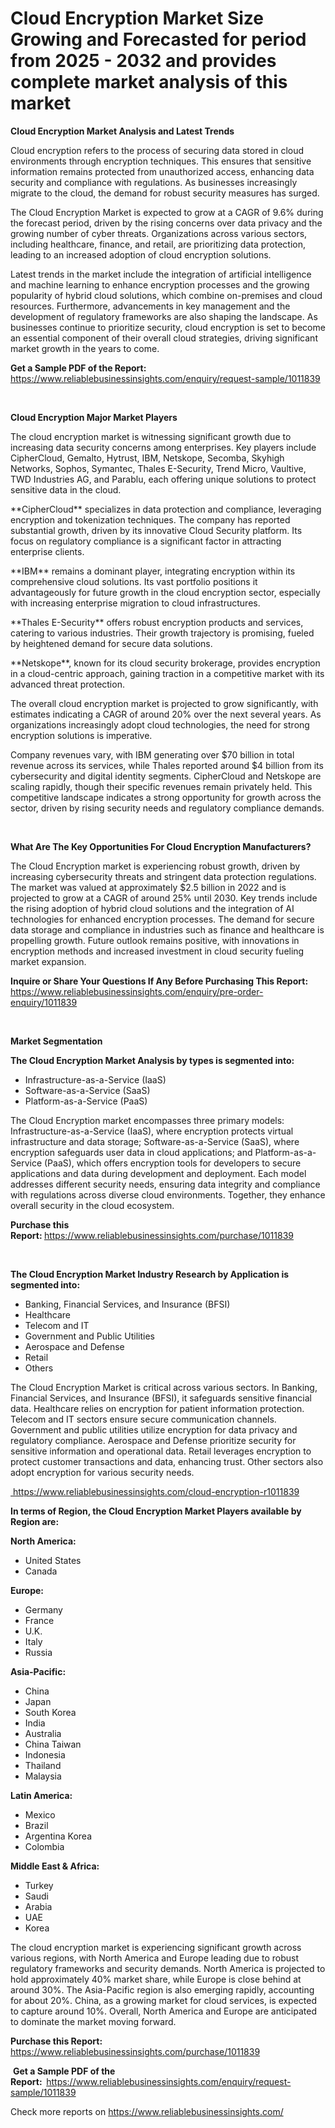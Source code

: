 <p><h1>Cloud Encryption Market Size Growing and Forecasted for period from 2025 - 2032 and provides complete market analysis of this market</h1></p><p><strong>Cloud Encryption Market Analysis and Latest Trends</strong></p>
<p><p>Cloud encryption refers to the process of securing data stored in cloud environments through encryption techniques. This ensures that sensitive information remains protected from unauthorized access, enhancing data security and compliance with regulations. As businesses increasingly migrate to the cloud, the demand for robust security measures has surged. </p><p>The Cloud Encryption Market is expected to grow at a CAGR of 9.6% during the forecast period, driven by the rising concerns over data privacy and the growing number of cyber threats. Organizations across various sectors, including healthcare, finance, and retail, are prioritizing data protection, leading to an increased adoption of cloud encryption solutions. </p><p>Latest trends in the market include the integration of artificial intelligence and machine learning to enhance encryption processes and the growing popularity of hybrid cloud solutions, which combine on-premises and cloud resources. Furthermore, advancements in key management and the development of regulatory frameworks are also shaping the landscape. As businesses continue to prioritize security, cloud encryption is set to become an essential component of their overall cloud strategies, driving significant market growth in the years to come.</p></p>
<p><strong>Get a Sample PDF of the Report:&nbsp;</strong> <a href="https://www.reliablebusinessinsights.com/enquiry/request-sample/1011839?utm_campaign=3025&utm_medium=2&utm_source=Github&utm_content=ia&utm_term=06032025&utm_id=cloud-encryption">https://www.reliablebusinessinsights.com/enquiry/request-sample/1011839</a></p>
<p>&nbsp;</p>
<p><strong>Cloud Encryption Major Market Players</strong></p>
<p><p>The cloud encryption market is witnessing significant growth due to increasing data security concerns among enterprises. Key players include CipherCloud, Gemalto, Hytrust, IBM, Netskope, Secomba, Skyhigh Networks, Sophos, Symantec, Thales E-Security, Trend Micro, Vaultive, TWD Industries AG, and Parablu, each offering unique solutions to protect sensitive data in the cloud.</p><p>**CipherCloud** specializes in data protection and compliance, leveraging encryption and tokenization techniques. The company has reported substantial growth, driven by its innovative Cloud Security platform. Its focus on regulatory compliance is a significant factor in attracting enterprise clients.</p><p>**IBM** remains a dominant player, integrating encryption within its comprehensive cloud solutions. Its vast portfolio positions it advantageously for future growth in the cloud encryption sector, especially with increasing enterprise migration to cloud infrastructures.</p><p>**Thales E-Security** offers robust encryption products and services, catering to various industries. Their growth trajectory is promising, fueled by heightened demand for secure data solutions.</p><p>**Netskope**, known for its cloud security brokerage, provides encryption in a cloud-centric approach, gaining traction in a competitive market with its advanced threat protection. </p><p>The overall cloud encryption market is projected to grow significantly, with estimates indicating a CAGR of around 20% over the next several years. As organizations increasingly adopt cloud technologies, the need for strong encryption solutions is imperative.</p><p>Company revenues vary, with IBM generating over $70 billion in total revenue across its services, while Thales reported around $4 billion from its cybersecurity and digital identity segments. CipherCloud and Netskope are scaling rapidly, though their specific revenues remain privately held. This competitive landscape indicates a strong opportunity for growth across the sector, driven by rising security needs and regulatory compliance demands.</p></p>
<p>&nbsp;</p>
<p><strong>What Are The Key Opportunities For Cloud Encryption Manufacturers?</strong></p>
<p><p>The Cloud Encryption market is experiencing robust growth, driven by increasing cybersecurity threats and stringent data protection regulations. The market was valued at approximately $2.5 billion in 2022 and is projected to grow at a CAGR of around 25% until 2030. Key trends include the rising adoption of hybrid cloud solutions and the integration of AI technologies for enhanced encryption processes. The demand for secure data storage and compliance in industries such as finance and healthcare is propelling growth. Future outlook remains positive, with innovations in encryption methods and increased investment in cloud security fueling market expansion.</p></p>
<p><strong>Inquire or Share Your Questions If Any Before Purchasing This Report:</strong> <a href="https://www.reliablebusinessinsights.com/enquiry/pre-order-enquiry/1011839?utm_campaign=3025&utm_medium=2&utm_source=Github&utm_content=ia&utm_term=06032025&utm_id=cloud-encryption">https://www.reliablebusinessinsights.com/enquiry/pre-order-enquiry/1011839</a></p>
<p>&nbsp;</p>
<p><strong>Market Segmentation</strong></p>
<p><strong>The Cloud Encryption Market Analysis by types is segmented into:</strong></p>
<p><ul><li>Infrastructure-as-a-Service (IaaS)</li><li>Software-as-a-Service (SaaS)</li><li>Platform-as-a-Service (PaaS)</li></ul></p>
<p><p>The Cloud Encryption market encompasses three primary models: Infrastructure-as-a-Service (IaaS), where encryption protects virtual infrastructure and data storage; Software-as-a-Service (SaaS), where encryption safeguards user data in cloud applications; and Platform-as-a-Service (PaaS), which offers encryption tools for developers to secure applications and data during development and deployment. Each model addresses different security needs, ensuring data integrity and compliance with regulations across diverse cloud environments. Together, they enhance overall security in the cloud ecosystem.</p></p>
<p><strong>Purchase this Report:&nbsp;</strong><a href="https://www.reliablebusinessinsights.com/purchase/1011839?utm_campaign=3025&utm_medium=2&utm_source=Github&utm_content=ia&utm_term=06032025&utm_id=cloud-encryption">https://www.reliablebusinessinsights.com/purchase/1011839</a></p>
<p>&nbsp;</p>
<p><strong>The Cloud Encryption Market Industry Research by Application is segmented into:</strong></p>
<p><ul><li>Banking, Financial Services, and Insurance (BFSI)</li><li>Healthcare</li><li>Telecom and IT</li><li>Government and Public Utilities</li><li>Aerospace and Defense</li><li>Retail</li><li>Others</li></ul></p>
<p><p>The Cloud Encryption Market is critical across various sectors. In Banking, Financial Services, and Insurance (BFSI), it safeguards sensitive financial data. Healthcare relies on encryption for patient information protection. Telecom and IT sectors ensure secure communication channels. Government and public utilities utilize encryption for data privacy and regulatory compliance. Aerospace and Defense prioritize security for sensitive information and operational data. Retail leverages encryption to protect customer transactions and data, enhancing trust. Other sectors also adopt encryption for various security needs.</p></p>
<p><a href="https://www.reliablebusinessinsights.com/cloud-encryption-r1011839?utm_campaign=3025&utm_medium=2&utm_source=Github&utm_content=ia&utm_term=06032025&utm_id=cloud-encryption">&nbsp;https://www.reliablebusinessinsights.com/cloud-encryption-r1011839</a></p>
<p><strong>In terms of Region, the Cloud Encryption Market Players available by Region are:</strong></p>
<p>
    <p> <strong> North America: </strong>
        <ul>
            <li>United States</li>
            <li>Canada</li>
        </ul>
        </p> 
    <p> <strong> Europe: </strong>
        <ul>
            <li>Germany</li>
            <li>France</li>
            <li>U.K.</li>
            <li>Italy</li>
            <li>Russia</li>
        </ul>
        </p> 
    <p> <strong> Asia-Pacific: </strong>
        <ul>
            <li>China</li>
            <li>Japan</li>
            <li>South Korea</li>
            <li>India</li>
            <li>Australia</li>
            <li>China Taiwan</li>
            <li>Indonesia</li>
            <li>Thailand</li>
            <li>Malaysia</li>
        </ul>
        </p> 
    <p> <strong> Latin America: </strong>
        <ul>
            <li>Mexico</li>
            <li>Brazil</li>
            <li>Argentina Korea</li>
            <li>Colombia</li>
        </ul>
        </p> 
    <p> <strong> Middle East & Africa: </strong>
        <ul>
            <li>Turkey</li>
            <li>Saudi</li>
            <li>Arabia</li>
            <li>UAE</li>
            <li>Korea</li>
        </ul>
    </p>
    </p>
<p><p>The cloud encryption market is experiencing significant growth across various regions, with North America and Europe leading due to robust regulatory frameworks and security demands. North America is projected to hold approximately 40% market share, while Europe is close behind at around 30%. The Asia-Pacific region is also emerging rapidly, accounting for about 20%. China, as a growing market for cloud services, is expected to capture around 10%. Overall, North America and Europe are anticipated to dominate the market moving forward.</p></p>
<p><strong>Purchase this Report: </strong><a href="https://www.reliablebusinessinsights.com/purchase/1011839?utm_campaign=3025&utm_medium=2&utm_source=Github&utm_content=ia&utm_term=06032025&utm_id=cloud-encryption">https://www.reliablebusinessinsights.com/purchase/1011839</a></p>
<p>&nbsp;<strong>Get a Sample PDF of the Report:&nbsp;&nbsp;</strong><a href="https://www.reliablebusinessinsights.com/enquiry/request-sample/1011839?utm_campaign=3025&utm_medium=2&utm_source=Github&utm_content=ia&utm_term=06032025&utm_id=cloud-encryption">https://www.reliablebusinessinsights.com/enquiry/request-sample/1011839</a></p>
<p><strong></strong></p>
<p>Check more reports on <a href="https://www.reliablebusinessinsights.com/?utm_campaign=3025&utm_medium=2&utm_source=Github&utm_content=ia&utm_term=06032025&utm_id=cloud-encryption">https://www.reliablebusinessinsights.com/</a></p>